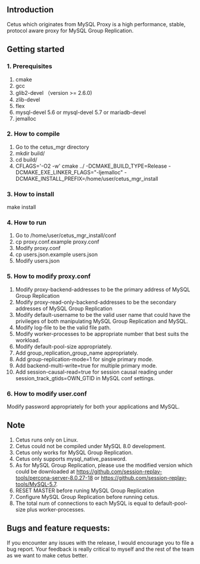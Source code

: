 ## Introduction
Cetus which originates from MySQL Proxy is a high performance, stable, protocol aware proxy for MySQL Group Replication. 

## Getting started

### 1. Prerequisites
1. cmake
2. gcc
3. glib2-devel （version >= 2.6.0)
4. zlib-devel
5. flex
6. mysql-devel 5.6 or mysql-devel 5.7 or mariadb-devel
7. jemalloc

### 2. How to compile
1. Go to the cetus_mgr directory
2. mkdir build/
3. cd build/
4. CFLAGS='-O2 -w' cmake ../ -DCMAKE_BUILD_TYPE=Release -DCMAKE_EXE_LINKER_FLAGS="-ljemalloc" -DCMAKE_INSTALL_PREFIX=/home/user/cetus_mgr_install

### 3. How to install
make install

### 4. How to run
1. Go to /home/user/cetus_mgr_install/conf
2. cp proxy.conf.example proxy.conf
3. Modify proxy.conf 
4. cp users.json.example users.json
5. Modify users.json

### 5. How to modify proxy.conf
1. Modify proxy-backend-addresses to be the primary address of MySQL Group Replication
2. Modify proxy-read-only-backend-addresses to be the secondary addresses of MySQL Group Replication
3. Modify default-username to be the valid user name that could have the privileges of both manipulating MySQL Group Replication and MySQL.
4. Modify log-file to be the valid file path.
5. Modify worker-processes to be appropriate number that best suits the workload.
6. Modify default-pool-size appropriately.
7. Add group_replication_group_name appropriately.
8. Add group-replication-mode=1 for single primary mode.
9. Add backend-multi-write=true for multiple primary mode.
10. Add session-causal-read=true for session causal reading under session_track_gtids=OWN_GTID in MySQL conf settings.

### 6. How to modify user.conf
Modify password appropriately for both your applications and MySQL.

## Note
1. Cetus runs only on Linux.
2. Cetus could not be compiled under MySQL 8.0 development.
3. Cetus only works for MySQL Group Replication.
4. Cetus only supports mysql_native_password.
5. As for MySQL Group Replication, please use the modified version which could be downloaded at https://github.com/session-replay-tools/percona-server-8.0.27-18 or https://github.com/session-replay-tools/MySQL-5.7.
6. RESET MASTER before runing MySQL Group Replication
7. Configure MySQL Group Replication before running cetus.
8. The total num of connections to each MySQL is equal to default-pool-size plus worker-processes.

## Bugs and feature requests:
If you encounter any issues with the release, I would encourage you to file a bug report.
Your feedback is really critical to myself and the rest of the team as we want to make cetus better.

